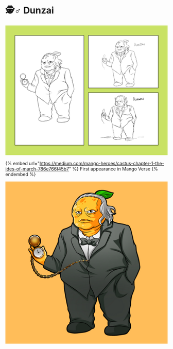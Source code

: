 # 🕵♂ Dunzai

![Original Concept Art for Dunzai](<../../.gitbook/assets/image (10).png>)

{% embed url="https://medium.com/mango-heroes/castus-chapter-1-the-ides-of-march-786e766f45b7" %}
First appearance in Mango Verse
{% endembed %}

![](<../../.gitbook/assets/image (16) (1) (1) (1).png>)
